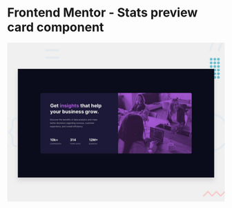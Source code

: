 # Frontend Mentor - Stats preview card component

![Design preview for the Stats preview card component coding challenge](./design/desktop-preview.jpg)